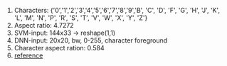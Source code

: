 1. Characters: {'0','1','2','3','4','5','6','7','8','9','B', 'C', 'D', 'F', 'G', 'H', 'J', 'K', 'L', 'M', 'N', 'P', 'R', 'S', 'T', 'V', 'W', 'X', 'Y', 'Z'}
2. Aspect ratio: 4.7272
3. SVM-input: 144x33 -> reshape(1,1)
4. DNN-input: 20x20, bw, 0-255, character foreground
5. Character aspect ration: 0.584
6. [reference](https://github.com/PacktPublishing/Mastering-OpenCV-4-Third-Edition/tree/master/Chapter_04)
